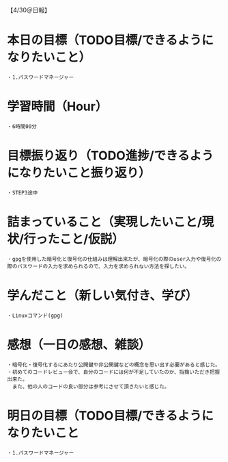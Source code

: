 【4/30＠日報】
# 本日の目標（TODO目標/できるようになりたいこと）
    ・1.パスワードマネージャー
# 学習時間（Hour）
    ・6時間00分
# 目標振り返り（TODO進捗/できるようになりたいこと振り返り）
    ・STEP3途中
# 詰まっていること（実現したいこと/現状/行ったこと/仮説）
    ・gpgを使用した暗号化と復号化の仕組みは理解出来たが、暗号化の際のuser入力や復号化の際のパスワードの入力を求められるので、入力を求められない方法を探したい。
# 学んだこと（新しい気付き、学び）
    ・Linuxコマンド(gpg)
# 感想（一日の感想、雑談）
    ・暗号化・復号化するにあたり公開鍵や非公開鍵などの概念を思い出す必要があると感じた。
    ・初めてのコードレビュー会で、自分のコードには何が不足していたのか、指摘いただき把握出来た。
    　また、他の人のコードの良い部分は参考にさせて頂きたいと感じた。
# 明日の目標（TODO目標/できるようになりたいこと
    ・1.パスワードマネージャー
